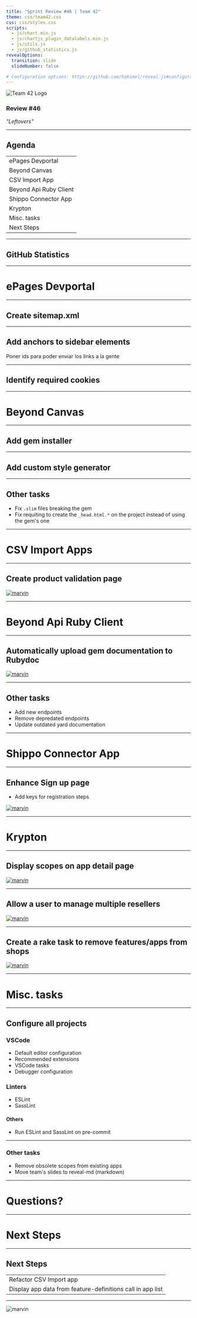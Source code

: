 ```yaml
---
title: "Sprint Review #46 | Team 42"
theme: css/team42.css
css: css/styles.css
scripts:
  - js/chart.min.js
  - js/chartjs_plugin_datalabels.min.js
  - js/utils.js
  - js/github_statistics.js
revealOptions:
  transition: slide
  slideNumber: false

# Configuration options: https://github.com/hakimel/reveal.js#configuration
---
```


![Team 42 Logo](img/team42-logo.png#main-logo)

### Review #46

_"Leftovers"_

---

<!-- .slide: data-background="./img/team42-logo.png" data-background-size="1300px" -->

## Agenda

|                        |
| ---------------------- |
| ePages Devportal       |
| Beyond Canvas          |
| CSV Import App         |
| Beyond Api Ruby Client |
| Shippo Connector App   |
| Krypton                |
| Misc. tasks            |
| Next Steps             |

---

## GitHub Statistics

<div class="container">
  <canvas id="chart"></canvas>
</div>

---

<!-- .slide: data-background="./img/team42-logo.png" data-background-size="1300px" -->

# ePages Devportal

---

## Create sitemap.xml

<section>

</section>

---

## Add anchors to sidebar elements

<section>

  Poner ids para poder enviar los links a la gente

</section>

---

## Identify required cookies

<section>

</section>

---

<!-- .slide: data-background="./img/team42-logo.png" data-background-size="1300px" -->

# Beyond Canvas

---

## Add gem installer

<section>

</section>

---

## Add custom style generator

<section>

</section>

---

## Other tasks

<section>

* Fix `.slim` files breaking the gem
* Fix requiting to create the `_head.html.*` on the project instead of using the gem's one

</section>

---

<!-- .slide: data-background="./img/team42-logo.png" data-background-size="1300px" -->

# CSV Import Apps

---

## Create product validation page

<section>

[![marvin](img/demo.png)](https://epages.atlassian.net/wiki/x/IIASU?atlOrigin=eyJwIjoiYyIsImkiOiI1NDgyNzczRkUxMzU0QzQ0OEVDQzVGNjNGQTNDMjExQiJ9)

</section>

---

<!-- .slide: data-background="./img/team42-logo.png" data-background-size="1300px" -->

# Beyond Api Ruby Client

---

## Automatically upload gem documentation to Rubydoc

<section>

[![marvin](img/demo.png)](https://rubydoc.info/github/ePages-de/beyond_api-ruby_client)

</section>

---

## Other tasks

<section>

* Add new endpoints
* Remove depredated endpoints
* Update outdated yard documentation

</section>

---


<!-- .slide: data-background="./img/team42-logo.png" data-background-size="1300px" -->

# Shippo Connector App

---

## Enhance Sign up page

<section>

* Add keys for registration steps

</section>

<section>

<!-- TODO: Update link -->
[![marvin](img/demo.png)](https://shippoconnector.apps.beyondshop.cloud/shops/new?access_token_url=https://team42.beyondshop.cloud/api/oauth/token&api_url=https://team42.beyondshop.cloud/api&code=ALGTqQ&return_url=https://team42.beyondshop.cloud/cockpit/apps/custom-apps/edit/1f0c62ea-ef09-40fd-8980-7bd16128a3b8&signature=KAc4OtY99OgwwBByKRA29Oht1NI%3D)

</section>

---

<!-- .slide: data-background="./img/team42-logo.png" data-background-size="1300px" -->

# Krypton

---

## Display scopes on app detail page

<section>

<!-- TODO: Put production link -->
[![marvin](img/demo.png)](https://staging.admin.beyondshop.cloud/official_apps/52ad7985-4dba-4828-82ed-060f984ee7b6/edit)

</section>

---

## Allow a user to manage multiple resellers

<section>

[![marvin](img/demo.png)](https://staging.admin.beyondshop.cloud/users/ed5d7130-c85c-425d-9518-1025c1d5bba0/edit)

</section>

---

## Create a rake task to remove features/apps from shops

<section>

<!-- TODO: Prepare example  -->
[![marvin](img/demo.png)](https://staging.admin.beyondshop.cloud/official_apps/52ad7985-4dba-4828-82ed-060f984ee7b6/edit)

</section>

---

<!-- .slide: data-background="./img/team42-logo.png" data-background-size="1300px" -->

# Misc. tasks

---

## Configure all projects

<section>

### VSCode

* Default editor configuration
* Recommended extensions
* VSCode tasks
* Debugger configuration

</section>

<section>

### Linters

* ESLint
* SassLint

</section>

<section>

#### Others

* Run ESLint and SassLint on pre-commit

</section>

---

### Other tasks

<section>

* Remove obsolete scopes from existing apps
* Move team's slides to reveal-md (markdown)

</section>

---

<!-- .slide: data-background="./img/team42-logo.png" data-background-size="1300px" -->

# Questions?

---

<!-- .slide: data-background="./img/team42-logo.png" data-background-size="1300px" -->

# Next Steps

---

## Next Steps

|                                                            |
| ---------------------------------------------------------- |
| Refactor CSV Import app                                    |
| Display app data from feature-definitions call in app list |

---

![marvin](img/dont_panic.png)
